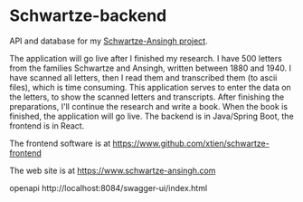 # Schwartze-backend
API and database for my [Schwartze-Ansingh project](https://www.schwartze-ansingh.com).

The application will go live after I finished my research.
I have 500 letters from the families Schwartze and Ansingh, written between 1880 and 1940. I have scanned all letters, then I read them and transcribed them (to ascii files), which is time consuming. This application serves to enter the data on the letters, to show the scanned letters and transcripts. After finishing the preparations, I'll continue the research and write a book. When the book is finished, the application will go live. The backend is in Java/Spring Boot, the frontend is in React.


The frontend software is at https://www.github.com/xtien/schwartze-frontend

The web site is at https://www.schwartze-ansingh.com 

openapi http://localhost:8084/swagger-ui/index.html
